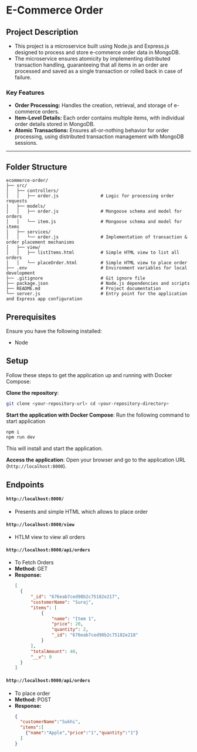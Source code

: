 # E-Commerce Order

## Project Description

  - This project is a microservice built using Node.js and Express.js designed to process and store e-commerce order data in MongoDB.
  - The microservice ensures atomicity by implementing distributed transaction handling, guaranteeing that all items in an order are processed and saved as a single transaction or rolled back in case of failure.

### Key Features
- **Order Processing:** Handles the creation, retrieval, and storage of e-commerce orders.
- **Item-Level Details:** Each order contains multiple items, with individual order details stored in MongoDB.
- **Atomic Transactions:** Ensures all-or-nothing behavior for order processing, using distributed transaction management with MongoDB sessions.

---

## Folder Structure

```plaintext
ecommerce-order/
├── src/
│   ├── controllers/
│   │   ├── order.js                # Logic for processing order requests
│   ├── models/
│   │   ├── order.js                # Mongoose schema and model for orders
│   │   └── item.js                 # Mongoose schema and model for items
│   ├── services/
│   │   └── order.js                # Implementation of transaction & order placement mechanisms
│   ├── view/
│   │   ├── listItems.html          # Simple HTML view to list all orders
│   │   └── placeOrder.html         # Simple HTML view to place order
├── .env                            # Environment variables for local development
├── .gitignore                      # Git ignore file
├── package.json                    # Node.js dependencies and scripts
├── README.md                       # Project documentation
└── server.js                       # Entry point for the application and Express app configuration
```

## Prerequisites
  Ensure you have the following installed:
  - Node

## Setup

Follow these steps to get the application up and running with Docker Compose:

**Clone the repository**:
```bash
git clone <your-repository-url> cd <your-repository-directory>
```

**Start the application with Docker Compose**:
Run the following command to start application
  ```bash
  npm i
  npm run dev
  ```
  This will install and start the application.

**Access the application**:
Open your browser and go to the application URL (`http://localhost:8000`).
   

## Endpoints
#### `http://localhost:8000/` 
- Presents and simple HTML which allows to place order
#### `http://localhost:8000/view` 
- HTLM view to view all orders
#### `http://localhost:8000/api/orders`
- To Fetch Orders
- **Method:** GET
- **Response:**
  ```json
  [
    {
        "_id": "676eab7ced98b2c75182e217",
        "customerName": "Suraj",
        "items": [
            {
                "name": "Item 1",
                "price": 20,
                "quantity": 2,
                "_id": "676eab7ced98b2c75182e218"
            }
        ],
        "totalAmount": 40,
        "__v": 0
    }
  ]
  ```
#### `http://localhost:8000/api/orders`
- To place order
- **Method:** POST
- **Response:**
  ```json
  {
    "customerName":"Sukhi",
    "items":[
      {"name":"Apple","price":"1","quantity":"1"}
    ]
  }
  ```

